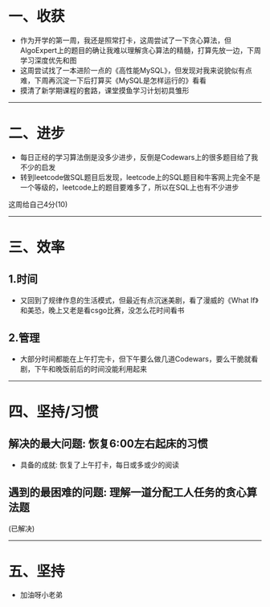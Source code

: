 # 一、收获

- 作为开学的第一周，我还是照常打卡，这周尝试了一下贪心算法，但AlgoExpert上的题目的确让我难以理解贪心算法的精髓，打算先放一边，下周学习深度优先和图
- 这周尝试找了一本进阶一点的《高性能MySQL》，但发现对我来说貌似有点难，下周再沉淀一下后打算买《MySQL是怎样运行的》看看
- 摸清了新学期课程的套路，课堂摸鱼学习计划初具雏形

****









# 二、进步

- 每日正经的学习算法倒是没多少进步，反倒是Codewars上的很多题目给了我不少的启发
- 转到leetcode做SQL题目后发现，leetcode上的SQL题目和牛客网上完全不是一个等级的，leetcode上的题目要难多了，所以在SQL上也有不少进步

这周给自己4分(10)

****













# 三、效率



## 1.时间

- 又回到了规律作息的生活模式，但最近有点沉迷美剧，看了漫威的《What If》和美恐，晚上又老是看csgo比赛，没怎么花时间看书





## 2.管理

- 大部分时间都能在上午打完卡，但下午要么做几道Codewars，要么干脆就看剧，下午和晚饭前后的时间没能利用起来

****

















# 四、坚持/习惯



## 解决的最大问题: 恢复6:00左右起床的习惯



- 具备的成就: 恢复了上午打卡，每日或多或少的阅读





## 遇到的最困难的问题: 理解一道分配工人任务的贪心算法题

(已解决)

****

















# 五、坚持

- 加油呀小老弟









